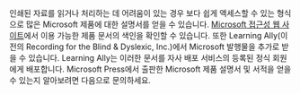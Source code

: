 인쇄된 자료를 읽거나 처리하는 데 어려움이 있는 경우 보다 쉽게 액세스할 수 있는 형식으로 많은 Microsoft 제품에 대한 설명서를 얻을 수 있습니다. [Microsoft 접근성 웹 사이트](http://go.microsoft.com/fwlink/?LinkId=8431)에서 이용 가능한 제품 문서의 색인을 확인할 수 있습니다. 또한 Learning Ally(이전의 Recording for the Blind &amp; Dyslexic, Inc.)에서 Microsoft 발행물을 추가로 받을 수 있습니다. Learning Ally는 이러한 문서를 자사 배포 서비스의 등록된 정식 회원에게 배포합니다. Microsoft Press에서 출판한 Microsoft 제품 설명서 및 서적을 얻을 수 있는지 알아보려면 다음으로 문의하세요.

<!--HONumber=Oct16_HO1-->


